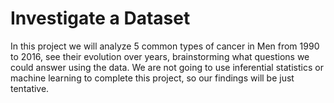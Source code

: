 # Investigate a Dataset 
In this project we will analyze 5 common types of cancer in Men from 1990 to 2016, see their evolution over years, brainstorming what questions we could answer using the data. We are not going to use inferential statistics or machine learning to complete this project, so our findings will be just tentative.
